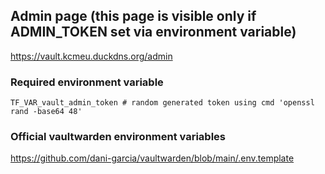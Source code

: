## Admin page (this page is visible only if ADMIN_TOKEN set via environment variable)
https://vault.kcmeu.duckdns.org/admin

### Required environment variable 
```
TF_VAR_vault_admin_token # random generated token using cmd 'openssl rand -base64 48'
```

### Official vaultwarden environment variables
https://github.com/dani-garcia/vaultwarden/blob/main/.env.template

